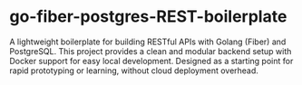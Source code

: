 # go-fiber-postgres-REST-boilerplate
A lightweight boilerplate for building RESTful APIs with Golang (Fiber) and PostgreSQL. This project provides a clean and modular backend setup with Docker support for easy local development. Designed as a starting point for rapid prototyping or learning, without cloud deployment overhead.
